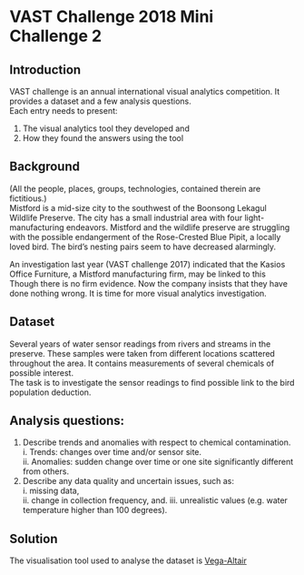 # VAST Challenge 2018 Mini Challenge 2

## Introduction
VAST challenge is an annual international visual analytics competition. It provides a dataset and a few analysis questions.  
Each entry needs to present:  
1. The visual analytics tool they developed and
2. How they found the answers using the tool


## Background
(All the people, places, groups, technologies, contained therein are fictitious.)  
Mistford is a mid-size city to the southwest of the Boonsong Lekagul Wildlife Preserve. The city has a small industrial area with four light-manufacturing endeavors. Mistford and the wildlife preserve are struggling with the possible endangerment of the Rose-Crested Blue Pipit, a locally loved bird. The birdʼs nesting pairs seem to have decreased alarmingly.  

An investigation last year (VAST challenge 2017) indicated that the Kasios Office Furniture, a Mistford manufacturing firm, may be linked to this
Though there is no firm evidence. Now the company insists that they have done nothing wrong. It is time for more visual analytics investigation.

## Dataset
Several years of water sensor readings from rivers and streams in the preserve. These samples were taken from different locations scattered throughout the area. It contains measurements of several chemicals of possible interest.  
The task is to investigate the sensor readings to find possible link to the bird population deduction.

## Analysis questions:
1. Describe trends and anomalies with respect to chemical contamination.  
  i. Trends: changes over time and/or sensor site.  
  ii. Anomalies: sudden change over time or one site significantly different from others.  
2. Describe any data quality and uncertain issues, such as:  
  i. missing data,  
  ii. change in collection frequency, and. 
  iii. unrealistic values (e.g. water temperature higher than 100 degrees).  



## Solution
The visualisation tool used to analyse the dataset is [Vega-Altair](https://altair-viz.github.io/)
